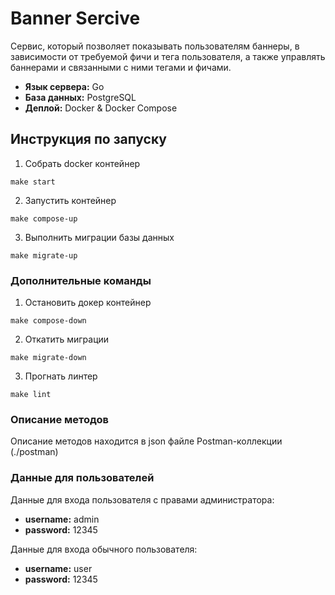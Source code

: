 # Banner Sercive

Cервис, который позволяет показывать пользователям баннеры, в зависимости от требуемой фичи и тега пользователя, а также управлять баннерами и связанными с ними тегами и фичами.

- **Язык сервера:** Go
- **База данных:** PostgreSQL
- **Деплой:** Docker & Docker Compose

## Инструкция по запуску
1. Собрать docker контейнер
```
make start
```
2. Запустить контейнер
```
make compose-up
```
3. Выполнить миграции базы данных
```
make migrate-up
```

### Дополнительные команды
1. Остановить докер контейнер
```
make compose-down
```
2. Откатить миграции
```
make migrate-down
```
3. Прогнать линтер
```
make lint
```

### Описание методов
Описание методов находится в json файле Postman-коллекции (./postman)

### Данные для пользователей
Данные для входа пользователя с правами администратора: 
- **username:** admin
- **password:** 12345

Данные для входа обычного пользователя:
- **username:** user
- **password:** 12345